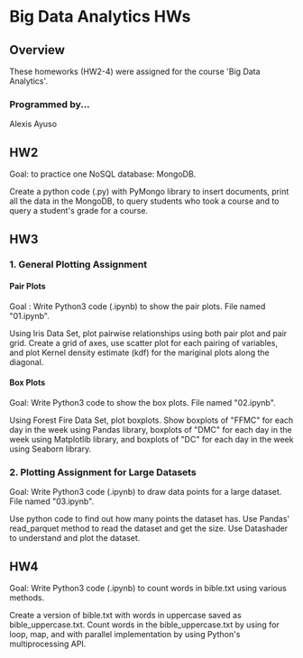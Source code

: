 # Big Data Analytics HWs

## Overview
These homeworks (HW2-4) were assigned for the course 'Big Data Analytics'.

### Programmed by...
Alexis Ayuso

## HW2
Goal: to practice one NoSQL database: MongoDB.

Create a python code (.py) with PyMongo library to insert documents, 
print all the data in the MongoDB, 
to query students who took a course and to query a student's grade for a course.

## HW3
### 1. General Plotting Assignment
#### Pair Plots
Goal : Write Python3 code (.ipynb) to show the pair plots. File named "01.ipynb". 

Using Iris Data Set, plot pairwise relationships using both pair plot and pair grid. 
Create a grid of axes, use scatter plot for each pairing of variables, 
and plot Kernel density estimate (kdf) for the mariginal plots along the diagonal.

#### Box Plots
Goal: Write Python3 code to show the box plots. File named "02.ipynb".

Using Forest Fire Data Set, plot boxplots. 
Show boxplots of "FFMC" for each day in the week using Pandas library, 
boxplots of "DMC" for each day in the week using Matplotlib library, 
and boxplots of "DC" for each day in the week using Seaborn library.

### 2. Plotting Assignment for Large Datasets

Goal: Write Python3 code (.ipynb) to draw data points for a large dataset. File named "03.ipynb".

Use python code to find out how many points the dataset has.
Use Pandas' read_parquet method to read the dataset and get the size. 
Use Datashader to understand and plot the dataset.

## HW4
Goal: Write Python3 code (.ipynb) to count words in bible.txt using various methods.

Create a version of bible.txt with words in uppercase saved as bible_uppercase.txt.
Count words in the bible_uppercase.txt by using for loop, map, and with parallel implementation by using Python's multiprocessing API.
